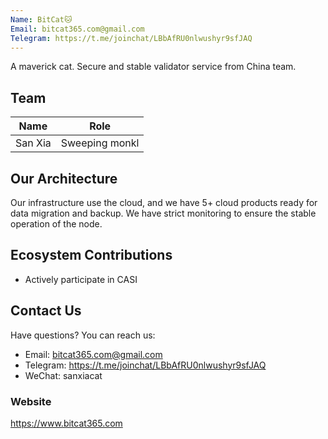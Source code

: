 ```yaml
---
Name: BitCat🐱
Email: bitcat365.com@gmail.com
Telegram: https://t.me/joinchat/LBbAfRU0nlwushyr9sfJAQ
---
```


A maverick cat. Secure and stable validator service from China team.


## Team

| Name        | Role              |
| ----------- | -----------------  |
| San Xia      | Sweeping monkl    |

## Our Architecture

Our infrastructure use the cloud, and we have 5+ cloud products ready for data migration and backup. We have strict monitoring to ensure the stable operation of the node.

## Ecosystem Contributions

- Actively participate in CASI

## Contact Us

Have questions? You can reach us:

- Email: bitcat365.com@gmail.com
- Telegram: https://t.me/joinchat/LBbAfRU0nlwushyr9sfJAQ
- WeChat: sanxiacat

### Website

https://www.bitcat365.com
